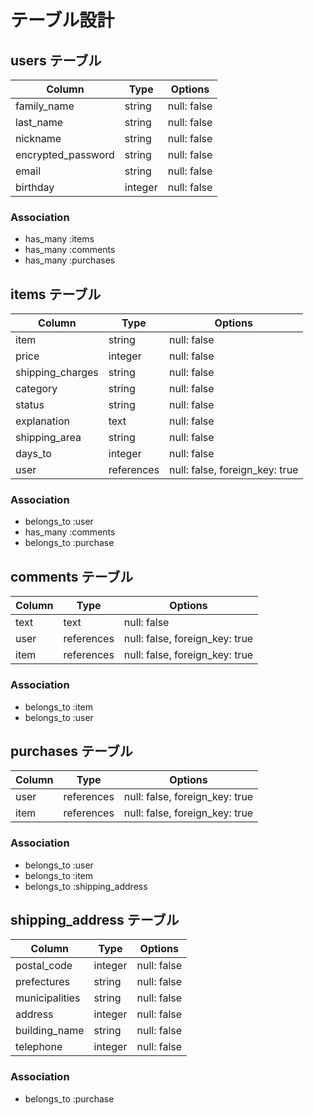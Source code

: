 # テーブル設計

## users テーブル

| Column             | Type    | Options     |
| ------------------ | ------  | ----------- |
| family_name        | string  | null: false |
| last_name          | string  | null: false |
| nickname           | string  | null: false |
| encrypted_password | string  | null: false |
| email              | string  | null: false |
| birthday           | integer | null: false |


### Association

- has_many :items
- has_many :comments
- has_many :purchases

## items テーブル

| Column           | Type       | Options                        |
| ---------------- | ---------- | ------------------------------ |
| item             | string     | null: false                    |
| price            | integer    | null: false                    |
| shipping_charges | string     | null: false                    |
| category         | string     | null: false                    |
| status           | string     | null: false                    |
| explanation      | text       | null: false                    |
| shipping_area    | string     | null: false                    |
| days_to          | integer    | null: false                    |
| user             | references | null: false, foreign_key: true |

### Association

- belongs_to :user
- has_many :comments
- belongs_to :purchase

## comments テーブル

| Column       | Type       | Options                        |
| ------------ | ---------- | ------------------------------ |
| text         | text       | null: false                    |
| user         | references | null: false, foreign_key: true |
| item         | references | null: false, foreign_key: true |

### Association

- belongs_to :item
- belongs_to :user

## purchases テーブル

| Column       | Type       | Options                        |
| ------------ | ---------- | ------------------------------ |
| user         | references | null: false, foreign_key: true |
| item         | references | null: false, foreign_key: true |

### Association

- belongs_to :user
- belongs_to :item
- belongs_to :shipping_address

## shipping_address テーブル

| Column         | Type       | Options     |
| -------------- | ---------- | ----------- |
| postal_code    | integer    | null: false |
| prefectures    | string     | null: false |
| municipalities | string     | null: false |
| address        | integer    | null: false |
| building_name  | string     | null: false |
| telephone      | integer    | null: false |

### Association
- belongs_to :purchase
